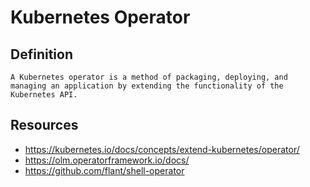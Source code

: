 # Kubernetes Operator

## Definition

```
A Kubernetes operator is a method of packaging, deploying, and managing an application by extending the functionality of the Kubernetes API.
```

## Resources 

  * https://kubernetes.io/docs/concepts/extend-kubernetes/operator/
  * https://olm.operatorframework.io/docs/
  * https://github.com/flant/shell-operator
